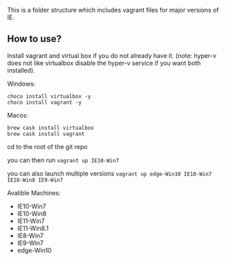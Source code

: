 This is a folder structure which includes vagrant files for major versions of IE.

## How to use?

Install vagrant and virtual box if you do not already have it. (note: hyper-v does not like virtualbox disable the hyper-v service if you want both installed).

Windows:

```
choco install virtualbox -y
choco install vagrant -y

```

Macos:

```
brew cask install virtualbox
brew cask install vagrant
```

cd to the root of the git repo

you can then run `vagrant up IE10-Win7`

you can also launch multiple versions `vagrant up edge-Win10 IE10-Win7 IE10-Win8 IE9-Win7`

Avalible Machines:

* IE10-Win7
* IE10-Win8
* IE11-Win7
* IE11-Win8.1
* IE8-Win7
* IE9-Win7
* edge-Win10
